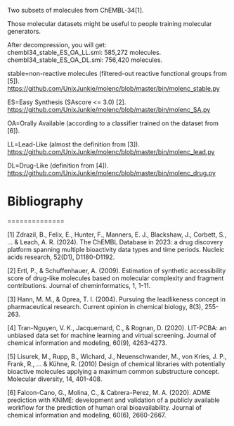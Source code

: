 Two subsets of molecules from ChEMBL-34[1].

Those molecular datasets might be useful to people training molecular generators.

After decompression, you will get:  
chembl34_stable_ES_OA_LL.smi: 585,272 molecules.  
chembl34_stable_ES_OA_DL.smi: 756,420 molecules.  

stable=non-reactive molecules (filtered-out reactive functional groups from [5]).  
https://github.com/UnixJunkie/molenc/blob/master/bin/molenc_stable.py

ES=Easy Synthesis (SAscore <= 3.0) [2].  
https://github.com/UnixJunkie/molenc/blob/master/bin/molenc_SA.py

OA=Orally Available (according to a classifier trained on the dataset from [6]).  

LL=Lead-Like (almost the definition from [3]).  
https://github.com/UnixJunkie/molenc/blob/master/bin/molenc_lead.py

DL=Drug-Like (definition from [4]).  
https://github.com/UnixJunkie/molenc/blob/master/bin/molenc_drug.py

# Bibliography
==============

[1] Zdrazil, B., Felix, E., Hunter, F., Manners, E. J., Blackshaw, J., Corbett, S., ... & Leach, A. R. (2024).
The ChEMBL Database in 2023: a drug discovery platform spanning multiple bioactivity data types and time periods.
Nucleic acids research, 52(D1), D1180-D1192.

[2] Ertl, P., & Schuffenhauer, A. (2009).
Estimation of synthetic accessibility score of drug-like molecules based on molecular complexity and fragment contributions.
Journal of cheminformatics, 1, 1-11.

[3] Hann, M. M., & Oprea, T. I. (2004).
Pursuing the leadlikeness concept in pharmaceutical research.
Current opinion in chemical biology, 8(3), 255-263.

[4] Tran-Nguyen, V. K., Jacquemard, C., & Rognan, D. (2020).
LIT-PCBA: an unbiased data set for machine learning and virtual screening.
Journal of chemical information and modeling, 60(9), 4263-4273.

[5] Lisurek, M., Rupp, B., Wichard, J., Neuenschwander, M., von Kries, J. P., Frank, R., ... & Kühne, R. (2010)
Design of chemical libraries with potentially bioactive molecules applying a maximum common substructure concept.
Molecular diversity, 14, 401-408.

[6] Falcon-Cano, G., Molina, C., & Cabrera-Perez, M. A. (2020).
ADME prediction with KNIME: development and validation of a publicly available workflow for the prediction of human oral bioavailability.
Journal of chemical information and modeling, 60(6), 2660-2667.
